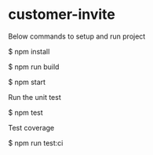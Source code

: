 # customer-invite

Below commands to setup and run project

$ npm install

$ npm run build

$ npm start


Run the unit test

$ npm test


Test coverage

$ npm run test:ci
